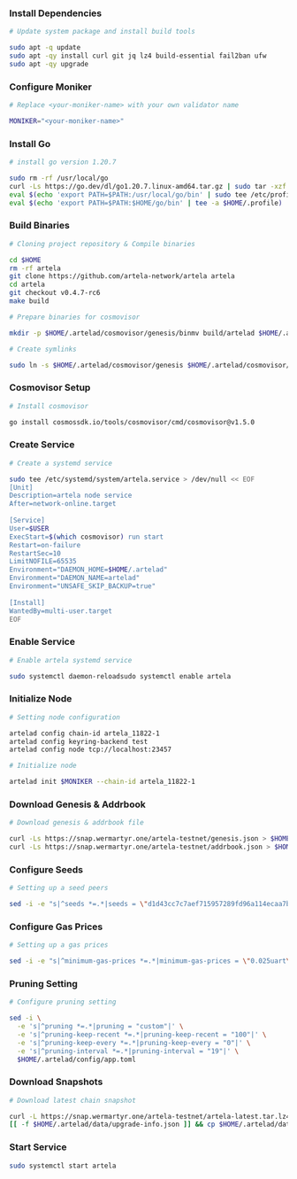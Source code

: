 ### **Install Dependencies**

```bash
# Update system package and install build tools

sudo apt -q update
sudo apt -qy install curl git jq lz4 build-essential fail2ban ufw
sudo apt -qy upgrade
```

### **Configure Moniker**

```bash
# Replace <your-moniker-name> with your own validator name

MONIKER="<your-moniker-name>"
```

### **Install Go**

```bash
# install go version 1.20.7

sudo rm -rf /usr/local/go
curl -Ls https://go.dev/dl/go1.20.7.linux-amd64.tar.gz | sudo tar -xzf - -C /usr/local
eval $(echo 'export PATH=$PATH:/usr/local/go/bin' | sudo tee /etc/profile.d/golang.sh)
eval $(echo 'export PATH=$PATH:$HOME/go/bin' | tee -a $HOME/.profile)
```

### **Build Binaries**

```bash
# Cloning project repository & Compile binaries

cd $HOME
rm -rf artela
git clone https://github.com/artela-network/artela artela
cd artela
git checkout v0.4.7-rc6
make build
```

```bash
# Prepare binaries for cosmovisor

mkdir -p $HOME/.artelad/cosmovisor/genesis/binmv build/artelad $HOME/.artelad/cosmovisor/genesis/bin/rm -rf build
```

```bash
# Create symlinks

sudo ln -s $HOME/.artelad/cosmovisor/genesis $HOME/.artelad/cosmovisor/current -fsudo ln -s $HOME/.artelad/cosmovisor/current/bin/artelad /usr/local/bin/artelad -f
```

### **Cosmovisor Setup**

```bash
# Install cosmovisor

go install cosmossdk.io/tools/cosmovisor/cmd/cosmovisor@v1.5.0
```

### **Create Service**

```bash
# Create a systemd service

sudo tee /etc/systemd/system/artela.service > /dev/null << EOF
[Unit]
Description=artela node service
After=network-online.target
 
[Service]
User=$USER
ExecStart=$(which cosmovisor) run start
Restart=on-failure
RestartSec=10
LimitNOFILE=65535
Environment="DAEMON_HOME=$HOME/.artelad"
Environment="DAEMON_NAME=artelad"
Environment="UNSAFE_SKIP_BACKUP=true"
 
[Install]
WantedBy=multi-user.target
EOF
```

### **Enable Service**

```bash
# Enable artela systemd service

sudo systemctl daemon-reloadsudo systemctl enable artela
```

### **Initialize Node**

```bash
# Setting node configuration

artelad config chain-id artela_11822-1
artelad config keyring-backend test
artelad config node tcp://localhost:23457
```

```bash
# Initialize node

artelad init $MONIKER --chain-id artela_11822-1
```

### **Download Genesis & Addrbook**

```bash
# Download genesis & addrbook file

curl -Ls https://snap.wermartyr.one/artela-testnet/genesis.json > $HOME/.artelad/config/genesis.json
curl -Ls https://snap.wermartyr.one/artela-testnet/addrbook.json > $HOME/.artelad/config/addrbook.json
```

### **Configure Seeds**

```bash
# Setting up a seed peers

sed -i -e "s|^seeds *=.*|seeds = \"d1d43cc7c7aef715957289fd96a114ecaa7ba756@testnet-seeds.wermartyr.one:23410\"|" $HOME/.artelad/config/config.toml
```

### **Configure Gas Prices**

```bash
# Setting up a gas prices

sed -i -e "s|^minimum-gas-prices *=.*|minimum-gas-prices = \"0.025uart\"|" $HOME/.artelad/config/app.toml
```

### **Pruning Setting**

```bash
# Configure pruning setting

sed -i \
  -e 's|^pruning *=.*|pruning = "custom"|' \
  -e 's|^pruning-keep-recent *=.*|pruning-keep-recent = "100"|' \
  -e 's|^pruning-keep-every *=.*|pruning-keep-every = "0"|' \
  -e 's|^pruning-interval *=.*|pruning-interval = "19"|' \
  $HOME/.artelad/config/app.toml
```

### **Download Snapshots**

```bash
# Download latest chain snapshot

curl -L https://snap.wermartyr.one/artela-testnet/artela-latest.tar.lz4 | tar -Ilz4 -xf - -C $HOME/.artelad
[[ -f $HOME/.artelad/data/upgrade-info.json ]] && cp $HOME/.artelad/data/upgrade-info.json $HOME/.artelad/cosmovisor/genesis/upgrade-info.json
```

### **Start Service**

```bash
sudo systemctl start artela
```
